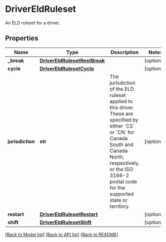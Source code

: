 # DriverEldRuleset

An ELD ruleset for a driver.
## Properties
Name | Type | Description | Notes
------------ | ------------- | ------------- | -------------
**_break** | [**DriverEldRulesetRestBreak**](DriverEldRulesetRestBreak.md) |  | [optional] 
**cycle** | [**DriverEldRulesetCycle**](DriverEldRulesetCycle.md) |  | [optional] 
**jurisdiction** | **str** | The jurisdiction of the ELD ruleset applied to this driver. These are specified by either &#x60;CS&#x60; or &#x60;CN&#x60; for Canada South and Canada North, respectively, or the ISO 3166-2 postal code for the supported state or territory. | [optional] 
**restart** | [**DriverEldRulesetRestart**](DriverEldRulesetRestart.md) |  | [optional] 
**shift** | [**DriverEldRulesetShift**](DriverEldRulesetShift.md) |  | [optional] 

[[Back to Model list]](../README.md#documentation-for-models) [[Back to API list]](../README.md#documentation-for-api-endpoints) [[Back to README]](../README.md)


